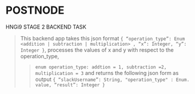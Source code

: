 # POSTNODE

HNGi9 STAGE 2 BACKEND TASK

> This backend app takes this json format
> `{ “operation_type”: Enum <addition | subtraction | multiplication> , “x”: Integer, “y”: Integer }`,
> processes the values of x and y with respect to the operation_type,
>
> > `enum operation_type: addtion = 1, subtraction =2, multiplication = 3`
> > and returns the following json form as output
> > `{ “slackUsername”: String, "operation_type" : Enum. value, “result”: Integer }`
